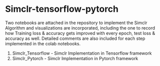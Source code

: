 # Simclr-tensorflow-pytorch

Two notebooks are attached in the repository to implement the Simclr Algorithm and visualizations are incorporated, including the one to record how Training loss & accuracy gets improved with every epoch, test loss & accuracy as well. Detailed comments are also included for each step implemented in the colab notebooks.

1) Simclr_Tensorflow - Simclr Implementation in Tensorflow framework
2) Simclr_Pytorch - Simclr Implementation in Pytorch framework
